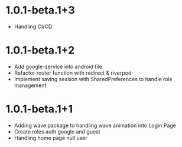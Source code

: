 # 1.0.1-beta.1+3
- Handling CI/CD

# 1.0.1-beta.1+2
- Add google-service into android file
- Refactor router function with redirect & riverpod
- Implement saving session with SharedPreferences to handle role management

# 1.0.1-beta.1+1
- Adding wave package to handling wave animation into Login Page
- Create roles auth google and guest
- Handling home page null user
